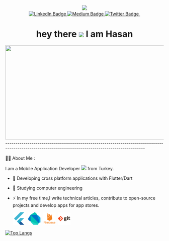 <div id="header" align="center">
  <img src="https://media.giphy.com/media/M9gbBd9nbDrOTu1Mqx/giphy.gif" width="100"/>
  <div id="badges">
  <a href="https://www.linkedin.com/in/hasaneke/">
    <img src="https://img.shields.io/badge/LinkedIn-blue?style=for-the-badge&logo=linkedin&logoColor=white" alt="LinkedIn Badge"/>
  </a>
  <a href="https://medium.com/@hasaneke">
    <img src="https://img.shields.io/badge/Medium-white?logo=medium&logoColor=black" alt="Medium Badge"/>
  </a>
  <a href="https://twitter.com/hasaneke_">
    <img src="https://img.shields.io/badge/Twitter-blue?style=for-the-badge&logo=twitter&logoColor=white" alt="Twitter Badge"/>
  </a>
        <img src="https://komarev.com/ghpvc/?username=hasaneke&style=flat-square&color=blue" alt=""/>
</div>
  <h1>
  hey there
  <img src="https://media.giphy.com/media/hvRJCLFzcasrR4ia7z/giphy.gif" width="30px"/> I am Hasan
</h1>
  <div align="center">
  <img src="https://media.giphy.com/media/dWesBcTLavkZuG35MI/giphy.gif" width="600" height="300"/>
</div>
</div>
<div>
---------------------------------------------------------------------------------------------------------------------------------------------------
  
:technologist: About Me :
  
I am a Mobile Application Developer <img src="https://media.giphy.com/media/WUlplcMpOCEmTGBtBW/giphy.gif" width="30"> from Turkey.
- :telescope: Developing cross platform applications with Flutter/Dart

- :seedling: Studying computer engineering 

- :zap: In my free time,I write technical articles, contribute to open-source projects and develop apps for app stores.

  <div>
  <img src="https://github.com/devicons/devicon/blob/master/icons/flutter/flutter-original.svg" title="Flutter" alt="Flutter" width="40" height="40"/>&nbsp;
      <img src="https://github.com/devicons/devicon/blob/master/icons/dart/dart-original.svg" title="Dart" alt="Dart" width="40" height="40"/>&nbsp;
  <img src="https://github.com/devicons/devicon/blob/master/icons/firebase/firebase-plain-wordmark.svg" title="Firebase" alt="Firebase" width="40" height="40"/>&nbsp;
  <img src="https://github.com/devicons/devicon/blob/master/icons/git/git-original-wordmark.svg" title="Git" **alt="Git" width="40" height="40"/>
</div>
 </div>
  
  [![Top Langs](https://github-readme-stats.vercel.app/api/top-langs/?username=hasaneke&layout=compact&theme=vision-friendly-dark)](https://github.com/anuraghazra/github-readme-stats)
</div>
